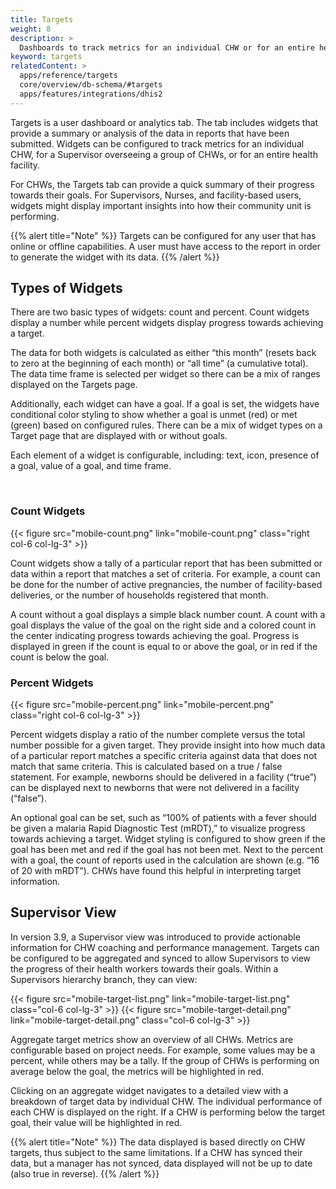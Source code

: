 ```yaml
---
title: Targets
weight: 8
description: >
  Dashboards to track metrics for an individual CHW or for an entire health facility
keyword: targets
relatedContent: >
  apps/reference/targets
  core/overview/db-schema/#targets
  apps/features/integrations/dhis2
---
```

<!-- ## Targets: Performance Dashboards -->

Targets is a user dashboard or analytics tab. The tab includes  widgets that provide a summary or analysis of the data in reports that have been submitted. Widgets can be configured to track metrics for an individual CHW, for a Supervisor overseeing a group of CHWs, or for an entire health facility. 

For CHWs, the Targets tab can provide a quick summary of their progress towards their goals. For Supervisors, Nurses, and facility-based users, widgets might display important insights into how their community unit is performing.

{{% alert title="Note" %}} Targets can be configured for any user that has online or offline capabilities. A user must have access to the report in order to generate the widget with its data. {{% /alert %}}

## Types of Widgets

There are two basic types of widgets: count and percent. Count widgets display a number while percent widgets display progress towards achieving a target. 

The data for both widgets is calculated as either “this month” (resets back to zero at the beginning of each month) or “all time” (a cumulative total). The data time frame is selected per widget so there can be a mix of ranges displayed on the Targets page.

Additionally, each widget can have a goal. If a goal is set, the widgets have conditional color styling to show whether a goal is unmet (red) or met (green) based on configured rules. There can be a mix of widget types on a Target page that are displayed with or without goals.

Each element of a widget is configurable, including: text, icon, presence of a goal, value of a goal, and time frame.

<br clear="all">

### Count Widgets

{{< figure src="mobile-count.png" link="mobile-count.png" class="right col-6 col-lg-3" >}}

Count widgets show a tally of a particular report that has been submitted or data within a report that matches a set of criteria. For example, a count can be done for the number of active pregnancies, the number of facility-based deliveries, or the number of households registered that month.

A count without a goal displays a simple black number count. A count with a goal displays the value of the goal on the right side and a colored count in the center indicating progress towards achieving the goal. Progress is displayed in green if the count is equal to or above the goal, or in red if the count is below the goal.

### Percent Widgets

{{< figure src="mobile-percent.png" link="mobile-percent.png" class="right col-6 col-lg-3" >}}

Percent widgets display a ratio of the number complete versus the total number possible for a given target. They provide insight into how much data of a particular report matches a specific criteria against data that does not match that same criteria. This is calculated based on a true / false statement. For example, newborns should be delivered in a facility (“true”) can be displayed next to newborns that were not delivered in a facility (“false”).

An optional goal can be set, such as “100% of patients with a fever should be given a malaria Rapid Diagnostic Test (mRDT),” to visualize progress towards achieving a target. Widget styling is configured to show green if the goal has been met and red if the goal has not been met. Next to the percent with a goal, the count of reports used in the calculation are shown (e.g. “16 of 20 with mRDT”). CHWs have found this helpful in interpreting target information.

## Supervisor View

In version 3.9, a Supervisor view was introduced to provide actionable information for CHW coaching and performance management. Targets can be configured to be aggregated and synced to allow Supervisors to view the progress of their health workers towards their goals. Within a Supervisors hierarchy branch, they can view:

<div class="container">
  <div class="row">
{{< figure src="mobile-target-list.png" link="mobile-target-list.png" class="col-6 col-lg-3" >}}
{{< figure src="mobile-target-detail.png" link="mobile-target-detail.png" class="col-6 col-lg-3" >}}
  </div>
</div>

Aggregate target metrics show an overview of all CHWs. Metrics are configurable based on project needs. For example, some values may be a percent, while others may be a tally. If the group of CHWs is performing on average below the goal, the metrics will be highlighted in red.

Clicking on an aggregate widget navigates to a detailed view with a breakdown of target data by individual CHW. The individual performance of each CHW is displayed on the right. If a CHW is performing below the target goal, their value will be highlighted in red. 

{{% alert title="Note" %}} The data displayed is based directly on CHW targets, thus subject to the same limitations. If a CHW has synced their data, but a manager has not synced, data displayed will not be up to date (also true in reverse). {{% /alert %}}


